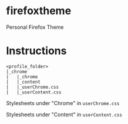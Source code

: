 # firefoxtheme
Personal Firefox Theme

# Instructions

```
<profile_folder>
|_chrome
|   |_chrome
|   |_content
|   |_userChrome.css
|   |_userContent.css
```

Stylesheets under "Chrome" in `userChrome.css`

Stylesheets under "Content" in `userContent.css`